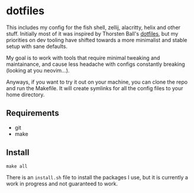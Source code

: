 # dotfiles

This includes my config for the fish shell, zellij, alacritty, helix and other stuff.
Initially most of it was inspired by Thorsten Ball's [dotfiles](https://github.com/mrnugget/dotfiles), but my priorities on dev tooling have shifted towards a more minimalist and stable setup with sane defaults.

My goal is to work with tools that require minimal tweaking and maintainance, and cause less headache with configs constantly breaking (looking at you neovim...).

Anyways, if you want to try it out on your machine, you can clone the repo and run the Makefile. It will create symlinks for all the config files to your home directory.

## Requirements

* git
* make

## Install

```
make all
```

There is an `install.sh` file to install the packages I use, but it is currently a work in progress and not guaranteed to work.
